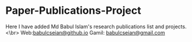 # Paper-Publications-Project

Here I have added Md Babul Islam's research publications list and projects.<\br>
Web:babulcseian@github.io 
Gamil: babulcseian@gmail.com
